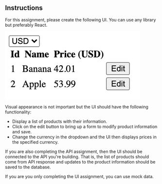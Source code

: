 ## Instructions

For this assignment, please create the following UI. You can use any library but preferably React.

![alt text](./ui_mockup.png "UI Mockup")

Visual appearance is not important but the UI should have the following functionality:
- Display a list of products with their information.
- Click on the edit button to bring up a form to modify product information and save.
- Change the currency in the dropdown and the UI then displays prices in the specified currency.

 If you are also completing the API assignment, then the UI should be connected to the API you're building. That is, the list of products should come from API response and updates to the product information should be saved to the database.
 
 If you are you only completing the UI assignment, you can use mock data.
